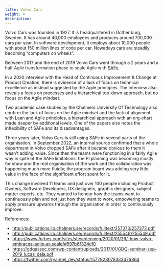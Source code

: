 ```yaml
---
title: Volvo Cars
weight: 4
description: 
---
```


Volvo Cars was founded in 1927. It is headquartered in Gothenburg, Sweden. It has around 40,000 employees and produces around 700,000 cars per year.
In software development, it employs about 10,000 people with about 150 million lines of code per car. Nowadays cars are steadily becoming “computers on wheels”.

Between 2017 and the end of 2019 Volvo Cars went through a 2 years and a half Agile transformation phase to scale Agile with [SAFe](https://www.scaledagileframework.com/).

In a 2020 interview with the Head of Continuous Improvement & Change at Product Creation, there is evidence of a lack of focus on technical excellence as instead suggested by the Agile principles. The interview also reveals a focus on processes and a hierarchical top-down approach, but no focus on the Agile mindset.

Two academic case studies by the Chalmers University Of Technology also confirm the lack of focus on the Agile mindset and the lack of alignment with Lean and Agile principles, a hierarchical approach with an org-chart made deeper by additional levels. One of the papers also notes the inflexibility of SAFe and its disadvantages.

Three years later, Volvo Cars is still using SAFe in several parts of the organisation.
In September 2022, an internal source confirmed that a whole department in Volvo dropped SAFe after it became obvious to them it wasn't adding value.
Since then the teams were functioning in a fairly Agile way in spite of the SAFe limitations: the PI planning was becoming mostly for show and the real organisation of the work and the collaboration was happening much more fluidly; the program board was adding very little value in the face of the significant effort spent for it.

This change involved 11 teams and just over 100 people including Product Owners, Software Developers, UX designers, graphic designers, subject matter experts, etc.
They wanted to honour how the teams want to continuously plan and not just how they want to work, empowering teams to apply pressure upwards through the organisation in order to continuously improve.

References:

- http://publications.lib.chalmers.se/records/fulltext/257373/257373.pdf 
- http://publications.lib.chalmers.se/records/fulltext/255549/255549.pdf 
- https://www.forbes.com/sites/stevedenning/2020/01/26/-how-volvo-embraces-agile-at-scale/#597b6f324cf0 
- https://gdqassoc.com/wp-content/uploads/2017/01/GDQ-seminar-sep-2019_lucas_dela.pdf 
- https://twitter.com/ryannel_dev/status/1572823078333476864 
